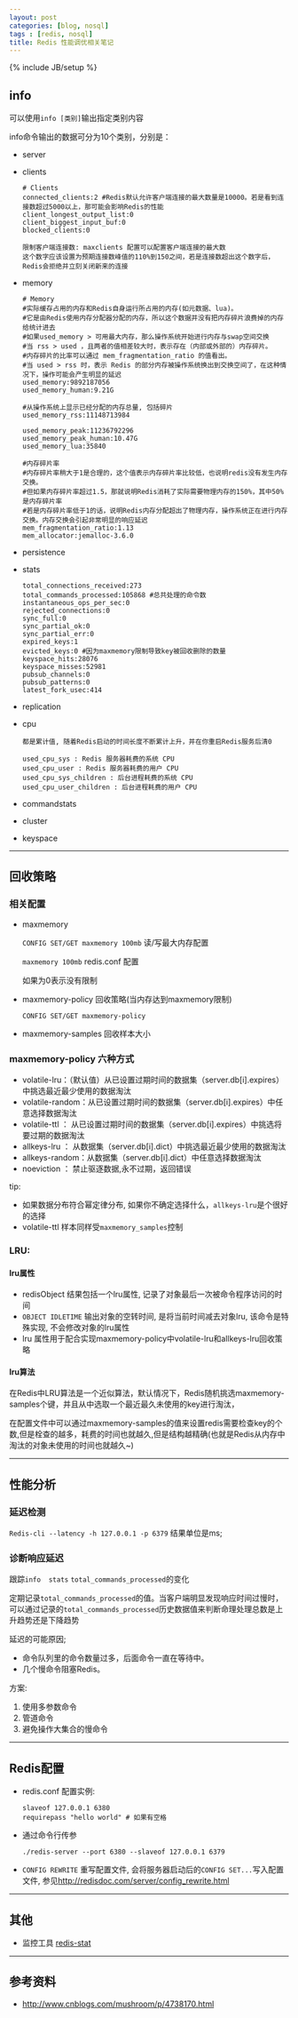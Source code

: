 ```yaml
---
layout: post
categories: [blog, nosql]
tags : [redis, nosql]
title: Redis 性能调优相关笔记
---
```

{% include JB/setup %}

## info

可以使用`info [类别]`输出指定类别内容

info命令输出的数据可分为10个类别，分别是：

* server

* clients

      # Clients
      connected_clients:2 #Redis默认允许客户端连接的最大数量是10000。若是看到连接数超过5000以上，那可能会影响Redis的性能
      client_longest_output_list:0
      client_biggest_input_buf:0
      blocked_clients:0

      限制客户端连接数: maxclients 配置可以配置客户端连接的最大数
      这个数字应该设置为预期连接数峰值的110%到150之间，若是连接数超出这个数字后，Redis会拒绝并立刻关闭新来的连接

* memory

      # Memory
      #实际缓存占用的内存和Redis自身运行所占用的内存(如元数据、lua)。
      #它是由Redis使用内存分配器分配的内存，所以这个数据并没有把内存碎片浪费掉的内存给统计进去
      #如果used_memory > 可用最大内存，那么操作系统开始进行内存与swap空间交换
      #当 rss > used ，且两者的值相差较大时，表示存在（内部或外部的）内存碎片。
      #内存碎片的比率可以通过 mem_fragmentation_ratio 的值看出。
      #当 used > rss 时，表示 Redis 的部分内存被操作系统换出到交换空间了，在这种情况下，操作可能会产生明显的延迟
      used_memory:9892187056
      used_memory_human:9.21G

      #从操作系统上显示已经分配的内存总量, 包括碎片
      used_memory_rss:11148713984

      used_memory_peak:11236792296
      used_memory_peak_human:10.47G
      used_memory_lua:35840

      #内存碎片率
      #内存碎片率稍大于1是合理的，这个值表示内存碎片率比较低，也说明redis没有发生内存交换。
      #但如果内存碎片率超过1.5，那就说明Redis消耗了实际需要物理内存的150%，其中50%是内存碎片率
      #若是内存碎片率低于1的话，说明Redis内存分配超出了物理内存，操作系统正在进行内存交换。内存交换会引起非常明显的响应延迟
      mem_fragmentation_ratio:1.13
      mem_allocator:jemalloc-3.6.0

* persistence
* stats

      total_connections_received:273
      total_commands_processed:105868 #总共处理的命令数
      instantaneous_ops_per_sec:0
      rejected_connections:0
      sync_full:0
      sync_partial_ok:0
      sync_partial_err:0
      expired_keys:1
      evicted_keys:0 #因为maxmemory限制导致key被回收删除的数量
      keyspace_hits:28076
      keyspace_misses:52981
      pubsub_channels:0
      pubsub_patterns:0
      latest_fork_usec:414

* replication
* cpu

      都是累计值, 随着Redis启动的时间长度不断累计上升，并在你重启Redis服务后清0

      used_cpu_sys : Redis 服务器耗费的系统 CPU
      used_cpu_user : Redis 服务器耗费的用户 CPU
      used_cpu_sys_children : 后台进程耗费的系统 CPU
      used_cpu_user_children : 后台进程耗费的用户 CPU

* commandstats
* cluster
* keyspace

---

## 回收策略

### 相关配置

* maxmemory

  `CONFIG SET/GET maxmemory 100mb` 读/写最大内存配置

  `maxmemory 100mb` redis.conf 配置

  如果为0表示没有限制

* maxmemory-policy 回收策略(当内存达到maxmemory限制)

  `CONFIG SET/GET maxmemory-policy`

* maxmemory-samples 回收样本大小

### maxmemory-policy 六种方式

* volatile-lru：（默认值）从已设置过期时间的数据集（server.db[i].expires）中挑选最近最少使用的数据淘汰
* volatile-random：从已设置过期时间的数据集（server.db[i].expires）中任意选择数据淘汰
* volatile-ttl ： 从已设置过期时间的数据集（server.db[i].expires）中挑选将要过期的数据淘汰
* allkeys-lru ： 从数据集（server.db[i].dict）中挑选最近最少使用的数据淘汰
* allkeys-random：从数据集（server.db[i].dict）中任意选择数据淘汰
* noeviction ： 禁止驱逐数据,永不过期，返回错误

tip:

* 如果数据分布符合幂定律分布, 如果你不确定选择什么，`allkeys-lru`是个很好的选择
* volatile-ttl 样本同样受`maxmemory_samples`控制

### LRU:

#### lru属性

* redisObject 结果包括一个lru属性, 记录了对象最后一次被命令程序访问的时间
* `OBJECT IDLETIME` 输出对象的空转时间, 是将当前时间减去对象lru, 该命令是特殊实现, 不会修改对象的lru属性
* lru 属性用于配合实现maxmemory-policy中volatile-lru和allkeys-lru回收策略

#### lru算法

在Redis中LRU算法是一个近似算法，默认情况下，Redis随机挑选maxmemory-samples个键，并且从中选取一个最近最久未使用的key进行淘汰，

在配置文件中可以通过maxmemory-samples的值来设置redis需要检查key的个数,但是栓查的越多，耗费的时间也就越久,但是结构越精确(也就是Redis从内存中淘汰的对象未使用的时间也就越久~)

---

## 性能分析

### 延迟检测

`Redis-cli --latency -h 127.0.0.1 -p 6379` 结果单位是ms;

### 诊断响应延迟

跟踪`info  stats` `total_commands_processed`的变化

定期记录`total_commands_processed`的值。当客户端明显发现响应时间过慢时，可以通过记录的`total_commands_processed`历史数据值来判断命理处理总数是上升趋势还是下降趋势

延迟的可能原因;

* 命令队列里的命令数量过多，后面命令一直在等待中。
* 几个慢命令阻塞Redis。

方案:

1. 使用多参数命令
2. 管道命令
3. 避免操作大集合的慢命令

---

## Redis配置

* redis.conf 配置实例:

      slaveof 127.0.0.1 6380
      requirepass "hello world" # 如果有空格

* 通过命令行传参

      ./redis-server --port 6380 --slaveof 127.0.0.1 6379

* `CONFIG REWRITE` 重写配置文件, 会将服务器启动后的`CONFIG SET...`写入配置文件, 参见<http://redisdoc.com/server/config_rewrite.html>

---

## 其他

* 监控工具 [redis-stat](https://github.com/junegunn/redis-stat)

----

## 参考资料

* <http://www.cnblogs.com/mushroom/p/4738170.html>
